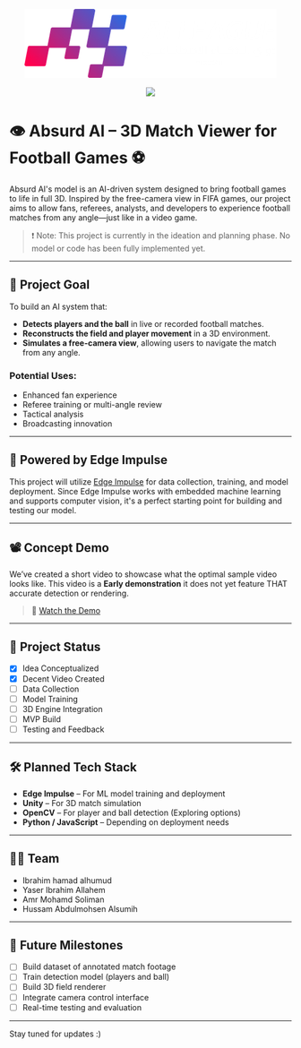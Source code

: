<p align="center">
  <img src="https://github.com/Yaser-Allahim/Absurd-Ai-Football-Model/blob/main/AiLeague.png" />
</p>
<p align="center">
  <img src="https://github.com/Yaser-Allahim/Absurd-Ai-Football-Model/blob/main/AbsurdAi invert.png" />
</p>

# 👁️ Absurd AI – 3D Match Viewer for Football Games ⚽

Absurd AI's model is an AI-driven system designed to bring football games to life in full 3D. Inspired by the free-camera view in FIFA games, our project aims to allow fans, referees, analysts, and developers to experience football matches from any angle—just like in a video game.

> ❗ Note: This project is currently in the ideation and planning phase. No model or code has been fully implemented yet.

---

## 🎯 Project Goal

To build an AI system that:
- **Detects players and the ball** in live or recorded football matches.
- **Reconstructs the field and player movement** in a 3D environment.
- **Simulates a free-camera view**, allowing users to navigate the match from any angle.

### Potential Uses:
- Enhanced fan experience
- Referee training or multi-angle review
- Tactical analysis
- Broadcasting innovation

---

## 🧠 Powered by Edge Impulse

This project will utilize [Edge Impulse](https://www.edgeimpulse.com/) for data collection, training, and model deployment. Since Edge Impulse works with embedded machine learning and supports computer vision, it's a perfect starting point for building and testing our model.

---

## 📽️ Concept Demo

We’ve created a short video to showcase what the optimal sample video looks like. This video is a **Early demonstration** it does not yet feature THAT accurate detection or rendering.

> 🎥 [Watch the Demo](./0409.mp4)

---

## 🚧 Project Status

- [x] Idea Conceptualized
- [x] Decent Video Created
- [ ] Data Collection
- [ ] Model Training
- [ ] 3D Engine Integration
- [ ] MVP Build
- [ ] Testing and Feedback

---

## 🛠️ Planned Tech Stack

- **Edge Impulse** – For ML model training and deployment
- **Unity** – For 3D match simulation
- **OpenCV** – For player and ball detection (Exploring options)
- **Python / JavaScript** – Depending on deployment needs

---

## 🧑‍💻 Team

- Ibrahim hamad alhumud
- Yaser Ibrahim Allahem
- Amr Mohamd Soliman
- Hussam Abdulmohsen Alsumih

---

## 📌 Future Milestones

- [ ] Build dataset of annotated match footage
- [ ] Train detection model (players and ball)
- [ ] Build 3D field renderer
- [ ] Integrate camera control interface
- [ ] Real-time testing and evaluation

---

Stay tuned for updates :)
